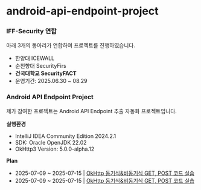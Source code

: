 # android-api-endpoint-project

### **IFF-Security 연합**
아래 3개의 동아리가 연합하여 프로젝트를 진행하였습니다.
- 한양대 ICEWALL
- 순천향대 SecurityFirs
- **건국대학교 SecurityFACT**
- 운영기간: 2025.06.30 ~ 08.29

### **Android API Endpoint Project**
제가 참여한 프로젝트는 Android API Endpoint 추출 자동화 프로젝트입니다.



**실행환경**

- IntelliJ IDEA Community Edition 2024.2.1
- SDK: Oracle OpenJDK 22.02
- OkHttp3 Version: 5.0.0-alpha.12



**Plan**

- 2025-07-09 ~ 2025-07-15 | [OkHttp 동기식&비동기식 GET, POST 코드 실습](OkHttp-Analysis)
- 2025-07-09 ~ 2025-07-15 | [OkHttp 동기식&비동기식 GET, POST 코드 실습](MovieBase-Analysis)
